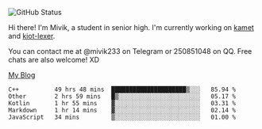 ![GitHub Status](https://github-readme-stats.vercel.app/api?show_icons=true&username=Mivik)

Hi there! I'm Mivik, a student in senior high. I'm currently working on [kamet](https://github.com/Mivik/kamet) and [kiot-lexer](https://github.com/KiotLand/kiot-lexer).

You can contact me at @mivik233 on Telegram or 250851048 on QQ. Free chats are also welcome! XD

[My Blog](https://mivik.gitee.io)

<!--START_SECTION:waka-->
```text
C++          49 hrs 48 mins  █████████████████████▒░░░   85.94 % 
Other        2 hrs 59 mins   █▒░░░░░░░░░░░░░░░░░░░░░░░   05.17 % 
Kotlin       1 hr 55 mins    ▓░░░░░░░░░░░░░░░░░░░░░░░░   03.31 % 
Markdown     1 hr 14 mins    ▓░░░░░░░░░░░░░░░░░░░░░░░░   02.14 % 
JavaScript   34 mins         ▒░░░░░░░░░░░░░░░░░░░░░░░░   01.00 % 
```
<!--END_SECTION:waka-->
